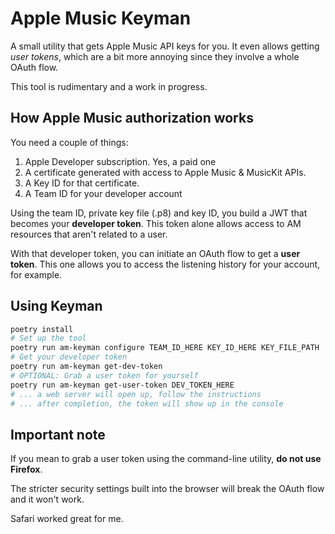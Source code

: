 # Apple Music Keyman
A small utility that gets Apple Music API keys for you. It even allows getting *user tokens*, which are a bit more annoying since they involve a whole OAuth flow.

This tool is rudimentary and a work in progress.

## How Apple Music authorization works
You need a couple of things:

1. Apple Developer subscription. Yes, a paid one
2. A certificate generated with access to Apple Music & MusicKit APIs.
3. A Key ID for that certificate.
4. A Team ID for your developer account

Using the team ID, private key file (.p8) and key ID, you build a JWT that becomes your **developer token**. This token alone allows access to AM resources that aren't related to a user.

With that developer token, you can initiate an OAuth flow to get a **user token**. This one allows you to access the listening history for your account, for example.

## Using Keyman
```bash
poetry install
# Set up the tool
poetry run am-keyman configure TEAM_ID_HERE KEY_ID_HERE KEY_FILE_PATH
# Get your developer token 
poetry run am-keyman get-dev-token 
# OPTIONAL: Grab a user token for yourself
poetry run am-keyman get-user-token DEV_TOKEN_HERE
# ... a web server will open up, follow the instructions
# ... after completion, the token will show up in the console
```

## Important note
If you mean to grab a user token using the command-line utility, **do not use Firefox**. 

The stricter security settings built into the browser will break the OAuth flow and it won't work. 

Safari worked great for me.